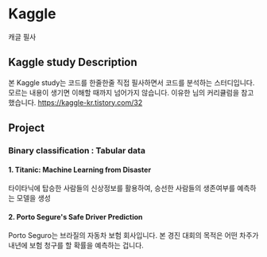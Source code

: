 # Kaggle
캐글 필사
## Kaggle study Description
본 Kaggle study는 코드를 한줄한줄 직접 필사하면서 코드를 분석하는 스터디입니다. 모르는 내용이 생기면 이해할 때까지 넘어가지 않습니다.
이유한 님의 커리큘럼을 참고했습니다.
https://kaggle-kr.tistory.com/32

## Project
### Binary classification : Tabular data
#### 1. Titanic: Machine Learning from Disaster
타이타닉에 탑승한 사람들의 신상정보를 활용하여, 승선한 사람들의 생존여부를 예측하는 모델을 생성

#### 2. Porto Segure's Safe Driver Prediction
Porto Seguro는 브라질의 자동차 보험 회사입니다. 본 경진 대회의 목적은 어떤 차주가 내년에 보험 청구를 할 확률을 예측하는 겁니다.
